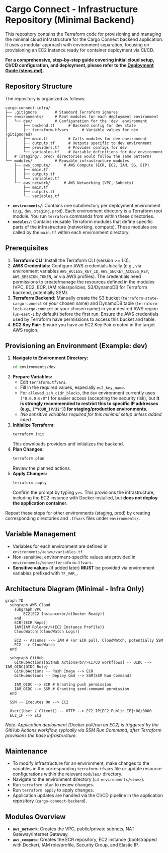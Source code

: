 # Cargo Connect - Infrastructure Repository (Minimal Backend)

This repository contains the Terraform code for provisioning and managing the minimal cloud infrastructure for the Cargo Connect backend application. It uses a modular approach with environment separation, focusing on provisioning an EC2 instance ready for container deployment via CI/CD.

**For a comprehensive, step-by-step guide covering initial cloud setup, CI/CD configuration, and deployment, please refer to the [Deployment Guide (steps.md)](steps.md).**

## Repository Structure

The repository is organized as follows:

```
cargo-connect-infra/
├── .gitignore        # Standard Terraform ignores
├── environments/     # Root modules for each deployment environment
│   └── dev/          # Configuration for the 'dev' environment
│       ├── backend.tf      # Backend config for dev state
│       ├── terraform.tfvars      # Variable values for dev (gitignored)
│       ├── main.tf         # Calls modules for dev environment
│       ├── outputs.tf      # Outputs specific to dev environment
│       ├── providers.tf    # Provider configs for dev
│       └── variables.tf    # Variable definitions for dev environment
│   # (staging/, prod/ directories would follow the same pattern)
└── modules/          # Reusable infrastructure modules
    ├── aws_compute/      # AWS Compute (ECR, EC2, IAM, SG, EIP)
    │   ├── main.tf
    │   ├── outputs.tf
    │   └── variables.tf
    └── aws_network/      # AWS Networking (VPC, Subnets)
        ├── main.tf
        ├── outputs.tf
        └── variables.tf
```

*   **`environments/`**: Contains one subdirectory per deployment environment (e.g., `dev`, `staging`, `prod`). Each environment directory is a Terraform root module. You run `terraform` commands from within these directories.
*   **`modules/`**: Contains reusable Terraform modules that define specific parts of the infrastructure (networking, compute). These modules are called by the `main.tf` within each environment directory.

## Prerequisites

1.  **Terraform CLI:** Install the Terraform CLI (version >= 1.0).
2.  **AWS Credentials:** Configure AWS credentials locally (e.g., via environment variables `AWS_ACCESS_KEY_ID`, `AWS_SECRET_ACCESS_KEY`, `AWS_SESSION_TOKEN`, or via AWS profiles). The credentials need permissions to create/manage the resources defined in the modules (VPC, EC2, ECR, IAM roles/policies, S3/DynamoDB for Terraform backend, potentially SSM).
3.  **Terraform Backend:** Manually create the S3 bucket (`terraform-state-cargo-connect` or your chosen name) and DynamoDB table (`terraform-lock-cargo-connect` or your chosen name) in your desired AWS region (`us-east-1` by default) before the first run. Ensure the AWS credentials used by Terraform have permissions to access this bucket and table.
4.  **EC2 Key Pair:** Ensure you have an EC2 Key Pair created in the target AWS region.

## Provisioning an Environment (Example: dev)

1.  **Navigate to Environment Directory:**
    ```bash
    cd environments/dev
    ```
2.  **Prepare Variables:**
    *   Edit `terraform.tfvars`.
    *   Fill in the required values, especially `ec2_key_name`.
    *   For `allowed_ssh_cidr_blocks`, the `dev` environment currently uses `["0.0.0.0/0"]` for easier access (accepting the security risk), but **it is strongly recommended to restrict this to specific IP addresses (e.g., `["YOUR_IP/32"]`) for staging/production environments.**
    *   *(No sensitive variables required for this minimal setup unless added later)*
3.  **Initialize Terraform:**
    ```bash
    terraform init
    ```
    This downloads providers and initializes the backend.
4.  **Plan Changes:**
    ```bash
    terraform plan
    ```
    Review the planned actions.
5.  **Apply Changes:**
    ```bash
    terraform apply
    ```
    Confirm the prompt by typing `yes`. This provisions the infrastructure, including the EC2 instance with Docker installed, but **does not deploy the application container**.

Repeat these steps for other environments (staging, prod) by creating corresponding directories and `.tfvars` files under `environments/`.

## Variable Management

*   Variables for each environment are defined in `environments/<env>/variables.tf`.
*   Non-sensitive, environment-specific values are provided in `environments/<env>/terraform.tfvars`.
*   **Sensitive values** (if added later) **MUST** be provided via environment variables prefixed with `TF_VAR_`.

## Architecture Diagram (Minimal - Infra Only)

```mermaid
graph TD
  subgraph AWS Cloud
    subgraph VPC
        EC2[EC2 Instance<br/>(Docker Ready)]
    end
    ECR[(ECR Repo)]
    IAM{IAM Role<br/>(EC2 Instance Profile)}
    CloudWatch[(CloudWatch Logs)]

    EC2 -- Assumes --> IAM # For ECR pull, CloudWatch, potentially SSM
    EC2 --> CloudWatch
  end

  subgraph GitHub
    GitHubActions[GitHub Actions<br/>CI/CD workflows] -- OIDC --> IAM_OIDC{OIDC Role}
    GitHubActions -- Push Image --> ECR
    GitHubActions -- Deploy Cmd --> SSM[SSM Run Command]

    IAM_OIDC --> ECR # Granting push permission
    IAM_OIDC --> SSM # Granting send-command permission
  end

  SSM -- Executes On --> EC2

  User((User / Client)) -- HTTP --> EC2_IP[EC2 Public IP]:80/8000
  EC2_IP --> EC2

```
*Note: Application deployment (Docker pull/run on EC2) is triggered by the GitHub Actions workflow, typically via SSM Run Command, after Terraform provisions the base infrastructure.*

## Maintenance

*   To modify infrastructure for an environment, make changes to the variables in the corresponding `terraform.tfvars` file or update resource configurations within the relevant `modules/` directory.
*   Navigate to the environment directory (`cd environments/<env>`).
*   Run `terraform plan` to review changes.
*   Run `terraform apply` to apply changes.
*   Application updates are handled via the CI/CD pipeline in the application repository (`cargo-connect-backend`).

## Modules Overview

*   **`aws_network`**: Creates the VPC, public/private subnets, NAT Gateway/Internet Gateway.
*   **`aws_compute`**: Creates the ECR repository, EC2 instance (bootstrapped with Docker), IAM role/profile, Security Group, and Elastic IP.

